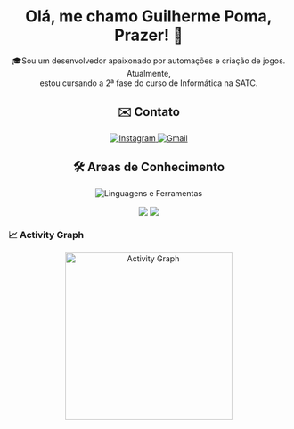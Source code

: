 <h1 align="center">Olá, me chamo Guilherme Poma, Prazer! 👋</h1>

<p align="center">
  🎓Sou um desenvolvedor apaixonado por automações e criação de jogos. Atualmente, <br>estou cursando a 2ª fase do curso de Informática na SATC.
</p>

<h2 align="center">✉️ Contato</h2>

<p align="center">
  <a href="https://www.instagram.com/poma_gui" target="_blank">
    <img src="https://img.shields.io/badge/-Instagram-%23E4405F?style=for-the-badge&logo=instagram&logoColor=white" alt="Instagram" loading="lazy">
  </a>
  <a href="mailto:guilhermepomacercena@gmail.com">
    <img src="https://img.shields.io/badge/Gmail-D14836?style=for-the-badge&logo=gmail&logoColor=white" alt="Gmail" loading="lazy">
  </a>
</p>

<h2 align="center">🛠️ Areas de Conhecimento</h2>

<div align="center">
  <img src="https://skillicons.dev/icons?i=html,css,js,py,linux,c,cpp,cs,bash,sqlite,mysql,git,github&theme=dark" alt="Linguagens e Ferramentas" />
</div>

<p align="center">
  <img src="https://github-readme-stats.vercel.app/api/top-langs/?username=GuilhermePoma&layout=compact&hide_border=true&theme=transparent" align="center" />
  <img src="https://github-readme-streak-stats.herokuapp.com?user=GuilhermePoma&theme=transparent&hide_border=true" align="center" />
</p>

### 📈 Activity Graph
<div align="center">
  <img height="300em" src="https://github-readme-activity-graph.vercel.app/graph?username=guilhermepoma&theme=tokyo-night&hide_border=true" alt="Activity Graph" />
</div>
